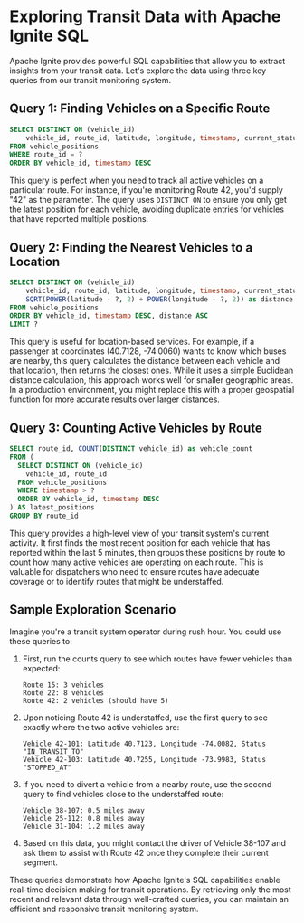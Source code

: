 # Exploring Transit Data with Apache Ignite SQL

Apache Ignite provides powerful SQL capabilities that allow you to extract insights from your transit data. Let's explore the data using three key queries from our transit monitoring system.

## Query 1: Finding Vehicles on a Specific Route

```sql
SELECT DISTINCT ON (vehicle_id) 
    vehicle_id, route_id, latitude, longitude, timestamp, current_status 
FROM vehicle_positions 
WHERE route_id = ? 
ORDER BY vehicle_id, timestamp DESC
```

This query is perfect when you need to track all active vehicles on a particular route. For instance, if you're monitoring Route 42, you'd supply "42" as the parameter. The query uses `DISTINCT ON` to ensure you only get the latest position for each vehicle, avoiding duplicate entries for vehicles that have reported multiple positions.

## Query 2: Finding the Nearest Vehicles to a Location

```sql
SELECT DISTINCT ON (vehicle_id) 
    vehicle_id, route_id, latitude, longitude, timestamp, current_status, 
    SQRT(POWER(latitude - ?, 2) + POWER(longitude - ?, 2)) as distance 
FROM vehicle_positions 
ORDER BY vehicle_id, timestamp DESC, distance ASC 
LIMIT ?
```

This query is useful for location-based services. For example, if a passenger at coordinates (40.7128, -74.0060) wants to know which buses are nearby, this query calculates the distance between each vehicle and that location, then returns the closest ones. While it uses a simple Euclidean distance calculation, this approach works well for smaller geographic areas. In a production environment, you might replace this with a proper geospatial function for more accurate results over larger distances.

## Query 3: Counting Active Vehicles by Route

```sql
SELECT route_id, COUNT(DISTINCT vehicle_id) as vehicle_count 
FROM (
  SELECT DISTINCT ON (vehicle_id) 
    vehicle_id, route_id 
  FROM vehicle_positions 
  WHERE timestamp > ? 
  ORDER BY vehicle_id, timestamp DESC
) AS latest_positions 
GROUP BY route_id
```

This query provides a high-level view of your transit system's current activity. It first finds the most recent position for each vehicle that has reported within the last 5 minutes, then groups these positions by route to count how many active vehicles are operating on each route. This is valuable for dispatchers who need to ensure routes have adequate coverage or to identify routes that might be understaffed.

## Sample Exploration Scenario

Imagine you're a transit system operator during rush hour. You could use these queries to:

1. First, run the counts query to see which routes have fewer vehicles than expected:
   ```
   Route 15: 3 vehicles
   Route 22: 8 vehicles
   Route 42: 2 vehicles (should have 5)
   ```

2. Upon noticing Route 42 is understaffed, use the first query to see exactly where the two active vehicles are:
   ```
   Vehicle 42-101: Latitude 40.7123, Longitude -74.0082, Status "IN_TRANSIT_TO"
   Vehicle 42-103: Latitude 40.7255, Longitude -73.9983, Status "STOPPED_AT"
   ```

3. If you need to divert a vehicle from a nearby route, use the second query to find vehicles close to the understaffed route:
   ```
   Vehicle 38-107: 0.5 miles away
   Vehicle 25-112: 0.8 miles away
   Vehicle 31-104: 1.2 miles away
   ```

4. Based on this data, you might contact the driver of Vehicle 38-107 and ask them to assist with Route 42 once they complete their current segment.

These queries demonstrate how Apache Ignite's SQL capabilities enable real-time decision making for transit operations. By retrieving only the most recent and relevant data through well-crafted queries, you can maintain an efficient and responsive transit monitoring system.